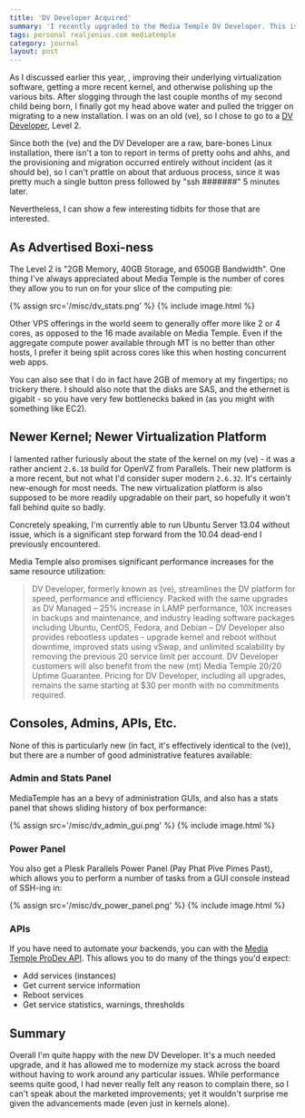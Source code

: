 ```yaml
---
title: 'DV Developer Acquired'
summary: 'I recently upgraded to the Media Temple DV Developer. This is a quick summary of my experiences.'
tags: personal realjenius.com mediatemple
category: journal
layout: post
---
```


As I discussed earlier this year, , improving their underlying virtualization software, getting a more recent kernel, and otherwise polishing up the various bits. After slogging through the last couple months of my second child being born, I finally got my head above water and pulled the trigger on migrating to a new installation. I was on an old (ve), so I chose to go to a [DV Developer](http://mediatemple.net/webhosting/vps/developer/), Level 2.

Since both the (ve) and the DV Developer are a raw, bare-bones Linux installation, there isn't a ton to report in terms of pretty oohs and ahhs, and the provisioning and migration occurred entirely without incident (as it should be), so I can't prattle on about that arduous process, since it was pretty much a single button press followed by "ssh #######" 5 minutes later.

Nevertheless, I can show a few interesting tidbits for those that are interested.

## As Advertised Boxi-ness

The Level 2 is "2GB Memory, 40GB Storage, and 650GB Bandwidth". One thing I've always appreciated about Media Temple is the number of cores they allow you to run on for your slice of the computing pie:

{% assign src='/misc/dv_stats.png' %}
{% include image.html %}

Other VPS offerings in the world seem to generally offer more like 2 or 4 cores, as opposed to the 16 made available on Media Temple. Even if the aggregate compute power available through MT is no better than other hosts, I prefer it being split across cores like this when hosting concurrent web apps.

You can also see that I do in fact have 2GB of memory at my fingertips; no trickery there. I should also note that the disks are SAS, and the ethernet is gigabit - so you have very few bottlenecks baked in (as you might with something like EC2).

## Newer Kernel; Newer Virtualization Platform

I lamented rather furiously about the state of the kernel on my (ve) - it was a rather ancient `2.6.18` build for OpenVZ from Parallels. Their new platform is a more recent, but not what I'd consider super modern `2.6.32`. It's certainly new-enough for most needs. The new virtualization platform is also supposed to be more readily upgradable on their part, so hopefully it won't fall behind quite so badly.

Concretely speaking, I'm currently able to run Ubuntu Server 13.04 without issue, which is a significant step forward from the 10.04 dead-end I previously encountered.

Media Temple also promises significant performance increases for the same resource utilization:

> DV Developer, formerly known as (ve), streamlines the DV platform for speed, performance and efficiency. Packed with the same upgrades as DV Managed – 25% increase in LAMP performance, 10X increases in backups and maintenance, and industry leading software packages including Ubuntu, CentOS, Fedora, and Debian – DV Developer also provides rebootless updates - upgrade kernel and reboot without downtime, improved stats using vSwap, and unlimited scalability by removing the previous 20 service limit per account. DV Developer customers will also benefit from the new (mt) Media Temple 20/20 Uptime Guarantee. Pricing for DV Developer, including all upgrades, remains the same starting at $30 per month with no commitments required.

## Consoles, Admins, APIs, Etc.

None of this is particularly new (in fact, it's effectively identical to the (ve)), but there are a number of good administrative features available:

### Admin and Stats Panel

MediaTemple has an a bevy of administration GUIs, and also has a stats panel that shows sliding history of box performance:

{% assign src='/misc/dv_admin_gui.png' %}
{% include image.html %}

### Power Panel

You also get a Plesk Parallels Power Panel (Pay Phat Pive Pimes Past), which allows you to perform a number of tasks from a GUI console instead of SSH-ing in:

{% assign src='/misc/dv_power_panel.png' %}
{% include image.html %}

### APIs

If you have need to automate your backends, you can with the [Media Temple ProDev API](http://mediatemple.net/api/). This allows you to do many of the things you'd expect:

* Add services (instances)
* Get current service information
* Reboot services
* Get service statistics, warnings, thresholds

## Summary

Overall I'm quite happy with the new DV Developer. It's a much needed upgrade, and it has allowed me to modernize my stack across the board without having to work around any particular issues. While performance seems quite good, I had never really felt any reason to complain there, so I can't speak about the marketed improvements; yet it wouldn't surprise me given the advancements made (even just in kernels alone).